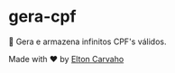 # gera-cpf
:metal: Gera e armazena infinitos CPF's válidos.

Made with ♥ by [Elton Carvaho](http://eltoncarvalho.github.io)
